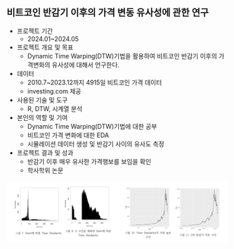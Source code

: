 ## 비트코인 반감기 이후의 가격 변동 유사성에 관한 연구
- 프로젝트 기간
	- 2024.01~2024.05
- 프로젝트 개요 및 목표
	- Dynamic Time Warping(DTW)기법을 활용하여 비트코인 반감기 이후의 가격변화의 유사성에 대해서 언구한다.
- 데이터
	- 2010.7~2023.12까지 4915일 비트코인 가격 데이터
	- investing.com 제공
- 사용된 기술 및 도구
	- R, DTW, 시계열 분석
- 본인의 역할 및 기여
	- Dynamic Time Warping(DTW)기법에 대한 공부
	- 비트코인 가격 변화에 대한 EDA
	- 시뮬레이션 데이터 생성 및 반감기 사이의 유사도 측정
- 프로젝트 결과 및 성과
	- 반감기 이후 매우 유사한 가격행보를 보임을 확인
	- 학사학위 논문

![이미지](./Pasted%20image%2020240723155505.png)
